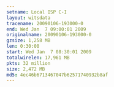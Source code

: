 ```yaml
---
setname: Local ISP C-I
layout: witsdata
tracename: 20090106-193000-0
end: Wed Jan  7 09:00:01 2009
originalname: 20090106-193000-0
gzsize: 1,258 MB
len: 0:30:00
start: Wed Jan  7 08:30:01 2009
totalwirelen: 17,961 MB
pkts: 32 million
size: 2,472 MB
md5: 4ec46b6713467047b62571740932b8af
---
```

